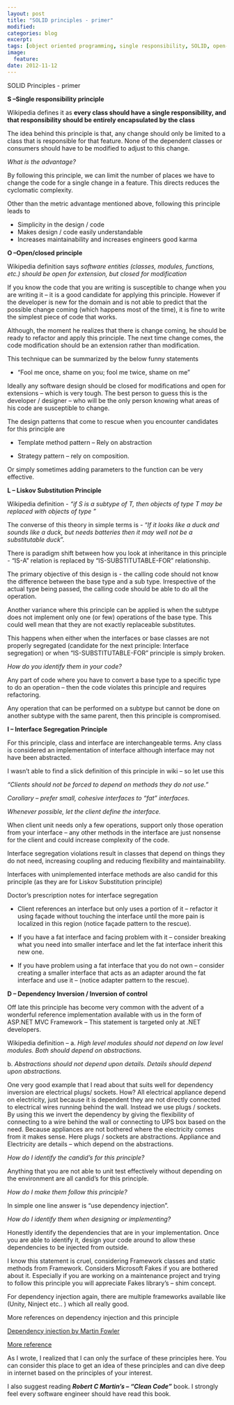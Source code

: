 ```yaml
---
layout: post
title: "SOLID principles - primer"
modified:
categories: blog
excerpt:
tags: [object oriented programming, single responsibility, SOLID, open-closed principles, Substitution, interface segregation, dependency injection]
image:
  feature:
date: 2012-11-12
---
```


SOLID Principles - primer

**S –Single responsibility principle**

Wikipedia defines it as **every class should have a single
responsibility, and that responsibility should be entirely encapsulated
by the class**

The idea behind this principle is that, any change should only be
limited to a class that is responsible for that feature. None of the
dependent classes or consumers should have to be modified to adjust to
this change.

*What is the advantage?*

By following this principle, we can limit the number of places we have
to change the code for a single change in a feature. This directs
reduces the cyclomatic complexity.

Other than the metric advantage mentioned above, following this
principle leads to


* Simplicity in the design / code
* Makes design / code easily understandable
* Increases maintainability and increases engineers good karma


**O –Open/closed principle**

Wikipedia definition says *software entities (classes, modules,
functions, etc.) should be open for extension, but closed for
modification*

If you know the code that you are writing is susceptible to change when
you are writing it – it is a good candidate for applying this principle.
However if the developer is new for the domain and is not able to
predict that the possible change coming (which happens most of the
time), it is fine to write the simplest piece of code that works.

Although, the moment he realizes that there is change coming, he should
be ready to refactor and apply this principle. The next time change
comes, the code modification should be an extension rather than
modification.

This technique can be summarized by the below funny statements

* “Fool me once, shame on you; fool me twice, shame on me”

Ideally any software design should be closed for modifications and open
for extensions – which is very tough. The best person to guess this is
the developer / designer – who will be the only person knowing what
areas of his code are susceptible to change.

The design patterns that come to rescue when you encounter candidates
for this principle are

* Template method pattern – Rely on abstraction

* Strategy pattern – rely on composition.

Or simply sometimes adding parameters to the function can be very
effective.

**L – Liskov Substitution Principle**

Wikipedia definition - *“if S is a subtype of T, then objects of type T
may be replaced with objects of type ”*

The converse of this theory in simple terms is - “*If it looks like a
duck and sounds like a duck, but needs batteries then it may well not be
a substitutable duck*”.

There is paradigm shift between how you look at inheritance in this
principle - “IS-A” relation is replaced by “IS-SUBSTITUTABLE-FOR”
relationship.

The primary objective of this design is - the calling code should not
know the difference between the base type and a sub type. Irrespective
of the actual type being passed, the calling code should be able to do
all the operation.

Another variance where this principle can be applied is when the subtype
does not implement only one (or few) operations of the base type. This
could well mean that they are not exactly replaceable substitutes.

This happens when either when the interfaces or base classes are not
properly segregated (candidate for the next principle: Interface
segregation) or when “IS-SUBSTITUTABLE-FOR” principle is simply broken.


*How do you identify them in your code?*

Any part of code where you have to convert a base type to a specific
type to do an operation – then the code violates this principle and
requires refactoring.


Any operation that can be performed on a subtype but cannot be done on
another subtype with the same parent, then this principle is
compromised.

**I – Interface Segregation Principle**

For this principle, class and interface are interchangeable terms. Any
class is considered an implementation of interface although interface
may not have been abstracted.

I wasn’t able to find a slick definition of this principle in wiki – so
let use this

*“Clients should not be forced to depend on methods they do not use.”*

*Corollary – prefer small, cohesive interfaces to “fat” interfaces.*

*Whenever possible, let the client define the interface.*

When client unit needs only a few operations, support only those
operation from your interface – any other methods in the interface are
just nonsense for the client and could increase complexity of the code.

Interface segregation violations result in classes that depend on things
they do not need, increasing coupling and reducing flexibility and
maintainability.

Interfaces with unimplemented interface methods are also candid for this
principle (as they are for Liskov Substitution principle)

Doctor’s prescription notes for interface segregation

* Client references an interface but only uses a portion of it – refactor
it using façade without touching the interface until the more pain is
localized in this region (notice façade pattern to the rescue).

* If you have a fat interface and facing problem with it – consider
breaking what you need into smaller interface and let the fat interface
inherit this new one.

* If you have problem using a fat interface that you do not own – consider
creating a smaller interface that acts as an adapter around the fat
interface and use it – (notice adapter pattern to the rescue).

**D – Dependency Inversion / Inversion of control**

Off late this principle has become very common with the advent of a
wonderful reference implementation available with us in the form of
ASP.NET MVC Framework – This statement is targeted only at .NET
developers.

Wikipedia definition –
a. *High level
modules should not depend on low level modules. Both should depend on
abstractions.*

b. *Abstractions should not depend upon details. Details should
depend upon abstractions.*

One very good example that I read about that suits well for dependency
inversion are electrical plugs/ sockets. How? All electrical appliance
depend on electricity, just because it is dependent they are not
directly connected to electrical wires running behind the wall. Instead
we use plugs / sockets. By using this we invert the dependency by giving
the flexibility of connecting to a wire behind the wall or connecting to
UPS box based on the need. Because appliances are not bothered where the
electricity comes from it makes sense. Here plugs / sockets are
abstractions. Appliance and Electricity are details – which depend on
the abstractions.

*How do I identify the candid’s for this principle?*

Anything that you are not able to unit test effectively without
depending on the environment are all candid’s for this principle.

*How do I make them follow this principle?*

In simple one line answer is “use dependency injection”.

*How do I identify them when designing or implementing?*

Honestly identify the dependencies that are in your implementation. Once
you are able to identify it, design your code around to allow these
dependencies to be injected from outside.

I know this statement is cruel, considering Framework classes and static
methods from Framework. Considers Microsoft Fakes if you are bothered
about it. Especially if you are working on a maintenance project and
trying to follow this principle you will appreciate Fakes library’s –
shim concept.

For dependency injection again, there are multiple frameworks available
like (Unity, Ninject etc.. ) which all really good.

More references on dependency injection and this principle

[Dependency injection by Martin Fowler](http://martinfowler.com/articles/injection.html)

[More reference](http://msdn.microsoft.com/en-us/library/hh549175.aspx)

As I wrote, I realized that I can only the surface of these principles
here. You can consider this place to get an idea of these principles and
can dive deep in internet based on the principles of your interest.

I also suggest reading ***Robert C Martin’s – “Clean Code”*** book. I strongly feel every software engineer should have read this book.
